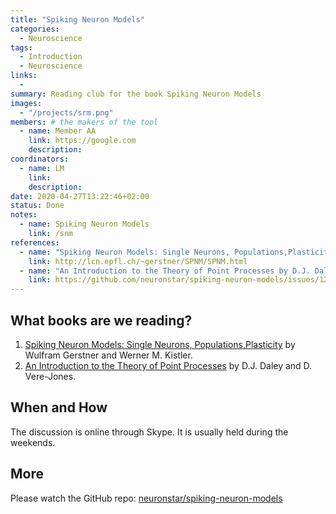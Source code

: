 ```yaml
---
title: "Spiking Neuron Models"
categories:
  - Neuroscience
tags:
  - Introduction
  - Neuroscience
links:
  -
summary: Reading club for the book Spiking Neuron Models
images:
  - "/projects/srm.png"
members: # the makers of the tool
  - name: Member AA
    link: https://google.com
    description:
coordinators:
  - name: LM
    link:
    description:
date: 2020-04-27T13:22:46+02:00
status: Done
notes:
  - name: Spiking Neuron Models
    link: /snm
references:
  - name: "Spiking Neuron Models: Single Neurons, Populations,Plasticity by Wulfram Gerstner and Werner M. Kistler."
    link: http://lcn.epfl.ch/~gerstner/SPNM/SPNM.html
  - name: "An Introduction to the Theory of Point Processes by D.J. Daley and D. Vere-Jones."
    link: https://github.com/neuronstar/spiking-neuron-models/issues/12
---
```


## What books are we reading?

1. [Spiking Neuron Models: Single Neurons, Populations,Plasticity](http://lcn.epfl.ch/~gerstner/SPNM/SPNM.html) by Wulfram Gerstner and Werner M. Kistler.
2. [An Introduction to the Theory of Point Processes](https://github.com/neuronstar/spiking-neuron-models/issues/12) by D.J. Daley and D. Vere-Jones.

## When and How

The discussion is online through Skype. It is usually held during the weekends.

## More

Please watch the GitHub repo: [neuronstar/spiking-neuron-models](https://github.com/neuronstar/spiking-neuron-models)
